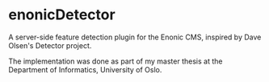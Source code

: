 enonicDetector
==============

A server-side feature detection plugin for the Enonic CMS, inspired by  Dave Olsen's Detector project.

The implementation was done as part of my master thesis at the Department of Informatics, University of Oslo.
